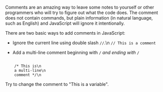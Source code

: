 Comments are an amazing way to leave some notes to yourself or other programmers who will try to figure out what the code does. The comment does not contain commands, but plain information (in natural language, such as English) and JavaScript will ignore it intentionally.

There are two basic ways to add comments in JavaScript:

- Ignore the current line using double slash <code>//</code>.\n
<code>// This is a comment</code>


- Add a multi-line comment beginning with <code>/*</code> and ending with <code>*/</code>
<code>
    /* This is\n
    a multi-line\n
    comment */\n
</code>

Try to change the comment to "This is a variable".